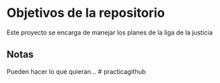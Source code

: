 # Objetivos de la repositorio

Este proyecto se encarga de manejar los planes de la liga de la justicia


## Notas
Pueden hacer lo que quieran...
#   p r a c t i c a g i t h u b  
 